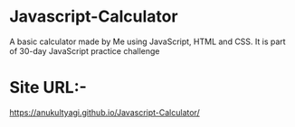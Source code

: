 # Javascript-Calculator
A basic calculator made by Me using JavaScript, HTML and CSS. It is part of 30-day JavaScript practice challenge

# Site URL:-
https://anukultyagi.github.io/Javascript-Calculator/
